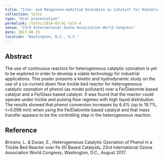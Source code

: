 ```yaml
---
title: "Iron- and Manganese-modified Diatomite as Catalyst for Ozonation of Wastewater"
collection: talks
type: "Oral presentation"
permalink: /talks/2014-03-01-talk-4
venue: "23rd International Ozone Association World Congress"
date: 2017-08-15
location: "Washington, D.C., U.S."
---
```


Abstract
--------
The use of continuous reactors for heterogeneous catalytic ozonation is yet to be explored in order to develop a viable technology for industrial applications. This poster presents a kinetic and hydrodynamic study on the use of a co-current down flow trickle bed reactor for heterogeneous catalytic ozonation of phenol (as model pollutant) over a Fe/Diatomite based catalyst and a Fe/Glass based catalyst. It was found that the reactor could operate under trickle and pulsing flow regimes with high liquid distribution. The results showed that phenol conversion increases by 6.4% (up to 19.7%, τ=0.098 min) when using the Fe/Diatomite based catalyst and that mass transfer appears to be the controlling step in the heterogeneous reaction.

Reference
---------
Briceno, L. & Duran, E., Heterogeneous Catalytic Ozonation of Phenol in a Trickle Bed Reactor over Fe (II) Based Catalysts, 23rd International Ozone Association World Congress, Washington, D.C., August 2017.


